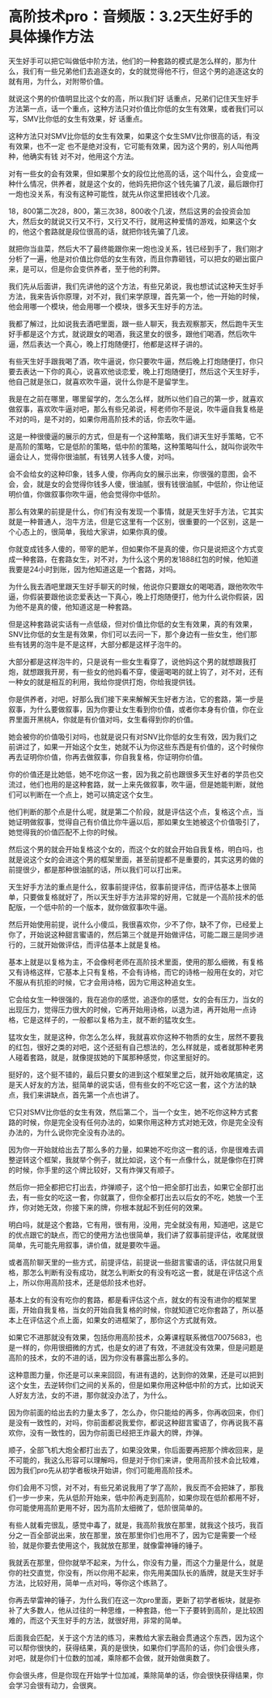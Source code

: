 # 高阶技术pro：音频版：3.2天生好手的具体操作方法

天生好手可以把它叫做低中阶方法，他们的一种套路的模式是怎么样的，那为什么，我们有一些兄弟他们去追逐女的，女的就觉得他不行，但这个男的追逐这女的就有用，为什么，对附带价值。

就说这个男的价值明显比这个女的高，所以我们好 话重点，兄弟们记住天生好手方法第一点，话一个重点，这种方法只对价值比你低的女生有效果，或者我们可以写，SMV比你低的女生有效果，好 话重点。

这种方法只对SMV比你低的女生有效果，如果这个女生SMV比你很高的话，有没有效果，也不一定 也不是绝对没有，它可能有效果，因为这个男的，别人叫他两种，他确实有钱 对不对，他用这个方法。

对有一些女的会有效果，但如果那个女的段位比他高的话，这个叫什么，会变成一种什么情况，供养者，就是这个女的，他妈先把你这个钱先骗了几波，最后跟你打一炮也没关系，有没有这种可能性，就先从你这里把钱收个几波。

18，800第二次28，800，第三次38，800收个几波，然后这男的会投资会加大，然后女的就说又行又不行，又行又不行，就用这种爱情的游戏，如果这个女的，他这个套路就是段位很高的话，就把你钱先骗了几波。

就把你当韭菜，然后大不了最终能跟你来一炮也没关系，钱已经到手了，我们刚才分析了一遍，他是对价值比你低的女生有效，而且你靠砸钱，可以把女的砸出窗户来，是可以，但是你会变供养者，至于他的利弊。

我们先从后面讲，我们先讲他的这个方法，有些兄弟说，我也想试试这种天生好手方法，我来告诉你原理，对不对，我们来学原理，首先第一个，他一开始的时候，他会用哪一个模块，他会用哪一个模块，很多天生好手的方法。

我都了解过，比如说我去酒吧里面，跟一些人聊天，我去观察那天，然后跑牛天生好手都是这个方式，就说跟女的喝酒，我这里女的很多，跟他们喝酒，然后吹牛逼，然后表达一个真心，晚上打炮随便打，他都是这样子讲的。

有些天生好手跟我喝了酒，吹牛逼说，你只要吹牛逼，然后晚上打炮随便打，你只要去表达一下你的真心，说喜欢他谈恋爱，晚上打炮随便打，然后这个天生好手，他自己就是张口，就喜欢吹牛逼，说什么你是不是留学生。

我是在之前在哪里，哪里留学的，怎么怎么样，就所以他们自己的第一步，就喜欢做叙事，喜欢吹牛逼对吧，那么有些兄弟说，柯老师你不是说，吹牛逼自我复格是不对的吗，是不对的，如果你用高阶技术的话，你去吹牛逼。

这是一种很傻逼的展示的方式，但是有一个这种策略，我们讲天生好手策略，它不是高阶的策略，它是低阶的策略，低中阶的策略，这种策略叫什么，就叫你说吹牛逼会让人，觉得你很油腻，有钱男人钱多人傻，对吗。

会不会给女的这种印象，钱多人傻，你再向女的展示出来，你很强的意图，会不会，会，就是女的会觉得你钱多人傻，很油腻，很有钱很油腻，中低阶，你让他证明价值，你做叙事你吹牛逼，他会觉得你中低阶。

那么有效果的前提是什么，你们有没有发现一个事情，就是天生好手方法，它其实就是一种普通人，泡牛方法，但是它这里有一个区别，很重要的一个区别，这是一个心态上的，很简单，我给大家讲，如果你真的傻。

你就变成钱多人傻的，带宰的肥羊，但如果你不是真的傻，你只是说把这个方式变成一种套路，在套路女生，对不对，为什么这个男的发1888红包的时候，他知道我要是24小时到账，因为他知道这是一个套路，对吗。

为什么我去酒吧里跟天生好手聊天的时候，他说你只要跟女的喝喝酒，跟他吹吹牛逼，你假装要跟他谈恋爱表达一下真心，晚上打炮随便打，他为什么说你假装，因为他不是真的傻，他知道这是一种套路。

但是这种套路说实话有一点低级，但对价值比你低的女生有效果，真的有效果，SNV比你低的女生是有效果，你们可以去问一下，那个身边有一些女生，他们那些有钱男的泡牛是不是这样，大部分都是这样子泡牛的。

大部分都是这样泡牛的，只是说有一些女生看穿了，说他妈这个男的就想跟我打炮，就想跟我开房，有一些女的他妈看不穿，傻逼喝喝的就上钩了，对不对，还有一种女的就是相互的利用，我给你提供打炮，你给我提供钱。

你是供养者，对吧，好那么我们接下来来解解天生好者方法，它的套路，第一步是叙事，为什么要做叙事，因为你要让女生看到你价值，或者你本身有价值，你在业界里面开黑桃A，你就是有价值对吗，女生看得到你的价值。

她会被你的价值吸引对吗，也就是说只有对SNV比你低的女生有效，因为我们之前讲过了，如果一开始这个女生，她就不认为你这些东西是有价值的，这个时候你再去证明你价值，你再去做叙事，你自我复格，你证明你价值。

你的价值还是比她低，她不吃你这一套，因为我之前也跟很多天生好者的学员也交流过，他们也用的是这种套路，就一上来先做叙事，吹牛逼，但是她能判断，就他们可以判断在一个点上，她可以搞定这个女生。

他们判断的那个点是什么呢，就是第二个阶段，就是评估这个点，复格这个点，当她证明做叙事，觉得自己有价值比你牛逼以后，那如果女生她被这个价值吸引了，她觉得我的价值匹配不上你的时候。

然后这个男的就会开始复格这个女的，而这个女的就会开始自我复格，明白吗，也就是说这个女的会进这个男的框架里面，甚至前提都不是重要的，其实这男的做的前提很少，都是那种很油腻的话，所以我们可以打出来。

天生好手方法的重点是什么，叙事前提评估，叙事前提评估，而评估基本上很简单，只要做复格就好了，所以天生好手方法非常的好用，它就是一个高阶技术的低配版，一个低中阶的一个版本，就你做叙事吹牛逼。

然后开始使用前提，说什么小傻瓜，我很喜欢你，少不了你，缺不了你，已经爱上你了，开始说这种甜言蜜语的，然后第三个就是开始做评估，可能二跟三是同步进行的，三就开始做评估，而评估基本上就是复格。

基本上就是以复格为主，不会像柯老师在高阶技术里面，使用的那么细微，有复格又有诗格这样，它基本上只有复格，不会有诗格，而它的诗格一般用在女的，对它不服从有抗拒的时候，它才会用诗格，因为它用这种追女生。

它会给女生一种很强的，我在追你的感觉，追逐你的感觉，女的会有压力，当女的出现压力，觉得压力很大的时候，它再开始用诗格，以退为进，再开始用一点诗格，它是这样子的，一般都以复格为主，就不断的猛攻女生。

猛攻女生，就是这种，你怎么怎么样，我就喜欢你这种不物质的女生，居然不要我的红包，很好之类的对吧，这个还挺有自己想法的，怎么样就是，或者就那种老男人碰着套路，就是，就像提拔她的下属那种感觉，你这里挺好的。

挺好的，这个挺不错的，最后只要女的进到这个框架里之后，就开始收尾搞定，这是天人好友的方法，挺简单的说实话，但有些女的不吃它这一套，这个方法的缺点，我们来讲缺点，首先第一个点也讲了。

它只对SMV比你低的女生有效，然后第二个，当一个女生，她不吃你这种方式套路的时候，你是完全没有任何办法的，如果你用这种方式对她无效，你是完全没有办法的，为什么说你完全没有办法的。

因为你一开始就给出去了那么多的力量，如果她不吃你这一套的话，你是很难去调整逆转这个框架，我就举个例子，就比如说，这个有一点像什么，就是像你在打牌的时候，你手里的这个牌比较好，又有炸弹又有顺子。

然后你一把全都把它打出去，炸弹顺子，这个怕一把全部打出去，如果它全部打出去，有一些女的吃这一套，你就赢了，但你全都打出去以后女的不吃，她放一个王炸，你对她无效，你接下来的牌，你根本就起不到任何的效果。

明白吗，就是这个套路，它有用，很有用，没用，完全就没有用，知道吧，这是它的优点跟它的缺点，而它的使用方法也很简单，我们讲了叙事前提评估，收尾就很简单，先可能先用叙事，讲价值，就是要吹牛逼。

或者高阶聊天里的一些方式，前提评估，前提说一些甜言蜜语的话，评估就只用复格，那怎么判断有没有成功，就怎么判断女的有没有吃这一套，就是在评估这个点上，所以你用高阶技术，还是低阶技术也好。

基本上女的有没有吃你的套路，都是看评估这个点，就女的有没有进你的框架里面，开始自我复格，当女的开始自我复格的时候，你就知道它吃你套路了，所以基本上在评估这个点上面，如果女的进框架了，那你这个方式就有效。

如果它不进那就没有效果，包括你用高阶技术，众筹课程联系微信70075683，也是一样的，你用很细微的方式，也是女的进了有效，不进就没有效果，但是问题是高阶的技术，女的不进的话，因为你没有暴露出那么多的。

这种意图力量，你还是可以来来回回，有进有退的，达到你的效果，还是可以把到这个女生，去逆转你们之间的关系的，但是如果你用这种低中阶的方式，比如说天人好友方法，女的不进，那你就没办法了，为什么。

因为你前面的给出去的力量太多了，怎么办，你只能给的再多，你再收回来，你们是没有一致性的，对吗，你前面都说我爱你，都说这种甜言蜜语了，你再说我不喜欢你，没有一致性的，因为你前面已经把王炸最大的牌，炸弹。

顺子，全部飞机大炮全都打出去了，如果没效果，你后面要再把那个牌收回来，是不可能的，我这么形容可以理解吗，但是对于你们来讲，使用高阶技术会比较难，因为我们pro先从初学者板块开始讲，你们可能用高阶技术。

你们会用不习惯，对不对，有些兄弟说我用了学了高阶，我反而不会把妹了，那我们一步一步来，先从低阶开始来，低中阶再走到高阶，如果你现在低阶都用不好，你可能使用高阶更用不好，因为高阶太细微了，低阶很简单的。

有些人就看完很乱，感觉中毒了，就是，我高阶我放在那里，就我这个技巧，我百分之一百全部说出来，放在那里，放在那里你们也用不了，因为它是需要一个经验，就是你要去使用这个，我就放在那里，就像雷神锤的锤子。

我就丢在那里，但你就举不起来，为什么，你没有力量，而这个力量是什么，就是你的社交直觉，你没有，所以你用不起来，你先用美国队长的盾牌，就是天生好手方法，比较好用，简单一点对吗，等你这个练熟了。

你再去举雷神的锤子，为什么我们在这一次pro里面，更新了初学者板块，就是弥补了大多数人，他从过往的一种思维，一种套路，他一下子要转到高阶，是比较困难的，而这个天生好手的方法，就很好用，非常的简单。

后面我会匹配，关于这个方法的练习，来教给大家去融会贯通这个东西，因为这个可以帮你很快的，获得结果，真的是很快，如果你们学高阶的话，你们会很头疼，对吧，就是你们十位数的加减，乘除都不会做，就开始做奥数了。

你会很头疼，但是你现在开始学十位加减，乘除简单的话，你会很快获得结果，你会学习会很有动力，会很爽。
